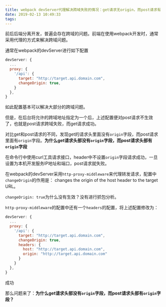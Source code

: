 ```yaml
---
title: webpack devServer代理解决跨域失败的情况：get请求无origin，而post请求有
date: 2019-02-13 10:49:33
tags:
---
```


前后后端分离开发，普遍会存在跨域的问题。前端在使用webpack开发时，通常采用代理的方式来解决跨域问题。

通常在webpack的devServer进行如下配置
```js
devServer: {
  ...
  proxy: {
    '/api': {
      target: "http://target.api.domain.com",
      changeOrigin: true,
    }
  },
}
```

如此配置基本可以解决大部分的跨域问题。

但是，在后台将允许的跨域地址指定为一个后，上述配置便对post请求不生效了，也就是post请求跨域失败，而get请求成功。

对比get和post请求的不同，发现get的请求头里面没有`origin`字段，而post请求里面有`origin`字段。**为什么get请求头部没有`origin`字段，而post请求头部有`origin`字段**

在命令行中使用curl工具请求接口，header中不设置`origin`字段请求成功，一旦设置为本机开发服务IP地址和端口，post请求就失败。

在webpack的devServer采用`http-proxy-middleware`来代理转发请求，配置中`changeOrigin`的作用是： changes the origin of the host header to the target URL。

`changeOrigin: true`为什么没有生效？没有进行抓包分析。

`http-proxy-middleware`的配置中还有一个`headers`的配置，将上述配置修改为：
```js
devServer: {
  ...
  proxy: {
    '/api': {
      target: "http://target.api.domain.com",
      changeOrigin: true,
      headers: {
        host: "http://target.api.domain.com",
        origin: "http://target.api.domain.com"
      }
    }
  },
}
```
成功

那么问题来了：**为什么get请求头部没有`origin`字段，而post请求头部有`origin`字段？**